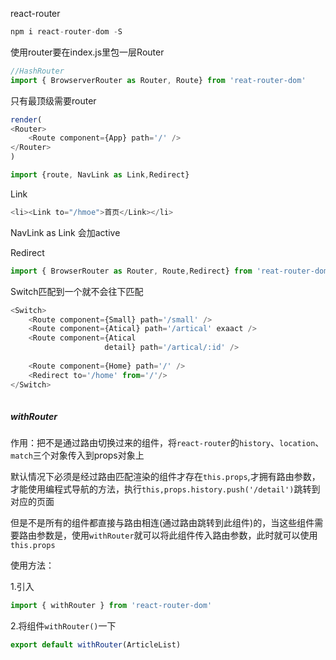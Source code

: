 react-router

```js
npm i react-router-dom -S
```

使用router要在index.js里包一层Router

```js
//HashRouter
import { BrowserverRouter as Router, Route} from 'reat-router-dom'
```

只有最顶级需要router

```js
render(
<Router>
    <Route component={App} path='/' />
</Router>
)
```



```js 
import {route, NavLink as Link,Redirect}
```



Link

```js
<li><Link to="/hmoe">首页</Link></li>
```

NavLink as Link 会加active

Redirect

```js
import { BrowserRouter as Router, Route,Redirect} from 'reat-router-dom'
```

Switch匹配到一个就不会往下匹配

```js
<Switch>
    <Route component={Small} path='/small' />
    <Route component={Atical} path='/artical' exaact />
    <Route component={Atical
                     detail} path='/artical/:id' />
    
    <Route component={Home} path='/' />
    <Redirect to='/home' from='/'/>
</Switch>
    
```

##### withRouter

作用：把不是通过路由切换过来的组件，将`react-router`的`history`、`location`、`match`三个对象传入到props对象上

默认情况下必须是经过路由匹配渲染的组件才存在`this.props`,才拥有路由参数，才能使用编程式导航的方法，执行`this,props.history.push('/detail')`跳转到对应的页面

但是不是所有的组件都直接与路由相连(通过路由跳转到此组件)的，当这些组件需要路由参数是，使用`withRouter`就可以将此组件传入路由参数，此时就可以使用`this.props`

使用方法：

1.引入

```js
import { withRouter } from 'react-router-dom'
```





2.将组件`withRouter()`一下

```js
export default withRouter(ArticleList)
```

